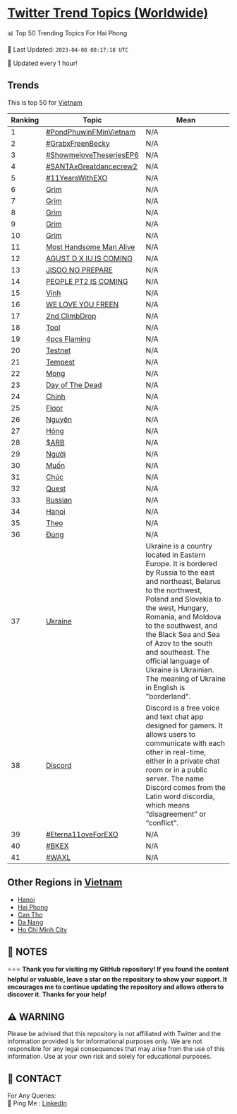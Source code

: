[Twitter Trend Topics (Worldwide)](https://github.com/ErcinDedeoglu/Twitter-Trend-Topics)
==========


📊 Top 50 Trending Topics For Hai Phong

📆 Last Updated: `2023-04-08 08:17:18 UTC`

🔧 Updated every 1 hour!


## Trends

This is top 50 for [Vietnam](</Vietnam>)

| Ranking | Topic | Mean |
| ------- | ------------ | ------------ |
| 1 | [#PondPhuwinFMinVietnam](http://twitter.com/search?q=%23PondPhuwinFMinVietnam) | N/A |
| 2 | [#GrabxFreenBecky](http://twitter.com/search?q=%23GrabxFreenBecky) | N/A |
| 3 | [#ShowmeloveTheseriesEP6](http://twitter.com/search?q=%23ShowmeloveTheseriesEP6) | N/A |
| 4 | [#SANTAxGreatdancecrew2](http://twitter.com/search?q=%23SANTAxGreatdancecrew2) | N/A |
| 5 | [#11YearsWithEXO](http://twitter.com/search?q=%2311YearsWithEXO) | N/A |
| 6 | [Grim](http://twitter.com/search?q=Grim) | N/A |
| 7 | [Grim](http://twitter.com/search?q=Grim) | N/A |
| 8 | [Grim](http://twitter.com/search?q=Grim) | N/A |
| 9 | [Grim](http://twitter.com/search?q=Grim) | N/A |
| 10 | [Grim](http://twitter.com/search?q=Grim) | N/A |
| 11 | [Most Handsome Man Alive](http://twitter.com/search?q=Most+Handsome+Man+Alive) | N/A |
| 12 | [AGUST D X IU IS COMING](http://twitter.com/search?q=AGUST+D+X+IU+IS+COMING) | N/A |
| 13 | [JISOO NO PREPARE](http://twitter.com/search?q=JISOO+NO+PREPARE) | N/A |
| 14 | [PEOPLE PT2 IS COMING](http://twitter.com/search?q=PEOPLE+PT2+IS+COMING) | N/A |
| 15 | [Vinh](http://twitter.com/search?q=Vinh) | N/A |
| 16 | [WE LOVE YOU FREEN](http://twitter.com/search?q=WE+LOVE+YOU+FREEN) | N/A |
| 17 | [2nd ClimbDrop](http://twitter.com/search?q=2nd+ClimbDrop) | N/A |
| 18 | [Tool](http://twitter.com/search?q=Tool) | N/A |
| 19 | [4pcs Flaming](http://twitter.com/search?q=4pcs+Flaming) | N/A |
| 20 | [Testnet](http://twitter.com/search?q=Testnet) | N/A |
| 21 | [Tempest](http://twitter.com/search?q=Tempest) | N/A |
| 22 | [Mong](http://twitter.com/search?q=Mong) | N/A |
| 23 | [Day of The Dead](http://twitter.com/search?q=Day+of+The+Dead) | N/A |
| 24 | [Chính](http://twitter.com/search?q=Ch%c3%adnh) | N/A |
| 25 | [Floor](http://twitter.com/search?q=Floor) | N/A |
| 26 | [Nguyên](http://twitter.com/search?q=Nguy%c3%aan) | N/A |
| 27 | [Hóng](http://twitter.com/search?q=H%c3%b3ng) | N/A |
| 28 | [$ARB](http://twitter.com/search?q=%24ARB) | N/A |
| 29 | [Người](http://twitter.com/search?q=Ng%c6%b0%e1%bb%9di) | N/A |
| 30 | [Muốn](http://twitter.com/search?q=Mu%e1%bb%91n) | N/A |
| 31 | [Chúc](http://twitter.com/search?q=Ch%c3%bac) | N/A |
| 32 | [Quest](http://twitter.com/search?q=Quest) | N/A |
| 33 | [Russian](http://twitter.com/search?q=Russian) | N/A |
| 34 | [Hanoi](http://twitter.com/search?q=Hanoi) | N/A |
| 35 | [Theo](http://twitter.com/search?q=Theo) | N/A |
| 36 | [Đúng](http://twitter.com/search?q=%c4%90%c3%bang) | N/A |
| 37 | [Ukraine](http://twitter.com/search?q=Ukraine) | Ukraine is a country located in Eastern Europe. It is bordered by Russia to the east and northeast, Belarus to the northwest, Poland and Slovakia to the west, Hungary, Romania, and Moldova to the southwest, and the Black Sea and Sea of Azov to the south and southeast. The official language of Ukraine is Ukrainian. The meaning of Ukraine in English is "borderland". |
| 38 | [Discord](http://twitter.com/search?q=Discord) | Discord is a free voice and text chat app designed for gamers. It allows users to communicate with each other in real-time, either in a private chat room or in a public server. The name Discord comes from the Latin word discordia, which means “disagreement” or “conflict”. |
| 39 | [#Eterna11oveForEXO](http://twitter.com/search?q=%23Eterna11oveForEXO) | N/A |
| 40 | [#BKEX](http://twitter.com/search?q=%23BKEX) | N/A |
| 41 | [#WAXL](http://twitter.com/search?q=%23WAXL) | N/A |



## Other Regions in [Vietnam](</Vietnam>)

* [Hanoi](</Vietnam/Hanoi.md>)
* [Hai Phong](</Vietnam/Hai Phong.md>)
* [Can Tho](</Vietnam/Can Tho.md>)
* [Da Nang](</Vietnam/Da Nang.md>)
* [Ho Chi Minh City](</Vietnam/Ho Chi Minh City.md>)



## 📝 NOTES

⭐⭐⭐ **Thank you for visiting my GitHub repository! If you found the content helpful or valuable, leave a star on the repository to show your support. It encourages me to continue updating the repository and allows others to discover it. Thanks for your help!**


## ⚠️ WARNING

Please be advised that this repository is not affiliated with Twitter and the information provided is for informational purposes only. We are not responsible for any legal consequences that may arise from the use of this information. Use at your own risk and solely for educational purposes.


## 📨 CONTACT

 For Any Queries:  
            🏓 Ping Me : [LinkedIn](https://www.linkedin.com/in/ercindedeoglu/)
